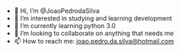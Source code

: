 - 👋 Hi, I’m @JoaoPedrodaSilva
- 👀 I’m interested in studying and learning development
- 🌱 I’m currently learning python 3.0
- 💞️ I’m looking to collaborate on anything that needs me
- 📫 How to reach me: joao.pedro.da.silva@hotmail.com
